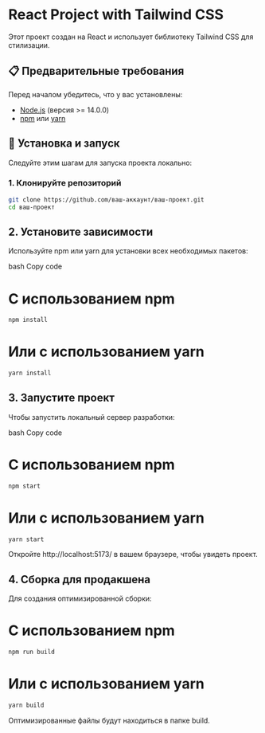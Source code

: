 # React Project with Tailwind CSS

Этот проект создан на React и использует библиотеку Tailwind CSS для стилизации.

## 📋 Предварительные требования

Перед началом убедитесь, что у вас установлены:

- [Node.js](https://nodejs.org/) (версия >= 14.0.0)
- [npm](https://www.npmjs.com/) или [yarn](https://yarnpkg.com/)

## 🚀 Установка и запуск

Следуйте этим шагам для запуска проекта локально:

### 1. Клонируйте репозиторий

```bash
git clone https://github.com/ваш-аккаунт/ваш-проект.git
cd ваш-проект
```

## 2. Установите зависимости
Используйте npm или yarn для установки всех необходимых пакетов:

bash
Copy code
# С использованием npm
```bash
npm install
```
# Или с использованием yarn
```bash
yarn install
```

## 3. Запустите проект
Чтобы запустить локальный сервер разработки:

bash
Copy code
# С использованием npm
```bash
npm start
```
# Или с использованием yarn
```bash
yarn start
```

Откройте http://localhost:5173/ в вашем браузере, чтобы увидеть проект.

## 4. Сборка для продакшена
Для создания оптимизированной сборки:

# С использованием npm
```bash
npm run build
```
# Или с использованием yarn
```bash
yarn build
```
Оптимизированные файлы будут находиться в папке build.

